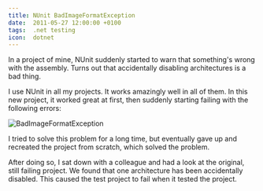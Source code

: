 ```yaml
---
title: NUnit BadImageFormatException
date:  2011-05-27 12:00:00 +0100
tags:  .net testing
icon:  dotnet
---
```


In a project of mine, NUnit suddenly started to warn that something's wrong with
the assembly. Turns out that accidentally disabling architectures is a bad thing.

I use NUnit in all my projects. It works amazingly well in all of them. In this
new project, it worked great at first, then suddenly starting failing with the
following errors:

![BadImageFormatException](/assets/blog/2011/2011-05-27.png)

I tried to solve this problem for a long time, but eventually gave up and recreated
the project from scratch, which solved the problem.

After doing so, I sat down with a colleague and had a look at the original, still
failing project. We found that one architecture has been accidentally disabled. This
caused the test project to fail when it tested the project.